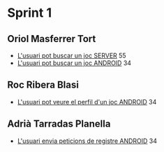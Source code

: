 # Sprint 1
## Oriol Masferrer Tort
* [L'usuari pot buscar un joc SERVER](https://wuilder.com/jira/browse/PDS19_3C-8) 55
* [L'usuari pot buscar un joc ANDROID](https://wuilder.com/jira/browse/PDS19_3C-8) 34

## Roc Ribera Blasi
* [L'usuari pot veure el perfil d'un joc ANDROID](https://wuilder.com/jira/browse/PDS19_3C-17) 34

## Adrià Tarradas Planella
* [L'usuari envia peticions de registre ANDROID](https://wuilder.com/jira/browse/PDS19_3C-3) 34

